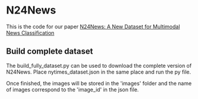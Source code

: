 # N24News
 
This is the code for our paper [N24News: A New Dataset for Multimodal News Classification](https://arxiv.org/pdf/2108.13327.pdf)

## Build complete dataset

The build_fully_dataset.py can be used to download the complete version
of N24News. Place nytimes_dataset.json in the same place and run the py file.

Once finished, the images will be stored in the 'images' folder and the name 
of images correspond to the 'image_id' in the json file.